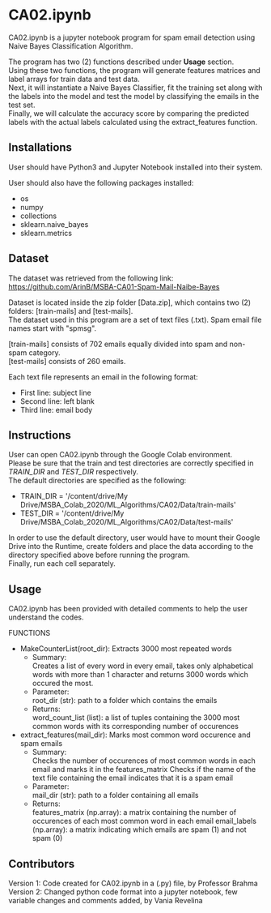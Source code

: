 # CA02.ipynb

CA02.ipynb is a jupyter notebook program for spam email detection using Naive Bayes Classification Algorithm.

The program has two (2) functions described under **Usage** section.\
Using these two functions, the program will generate features matrices and label arrays for train data and test data.\
Next, it will instantiate a Naive Bayes Classifier, fit the training set along with the labels into the model and test the model by classifying the emails in the test set.\
Finally, we will calculate the accuracy score by comparing the predicted labels with the actual labels calculated using the extract_features function.

## Installations

User should have Python3 and Jupyter Notebook installed into their system.

User should also have the following packages installed:
* os
* numpy
* collections
* sklearn.naive_bayes
* sklearn.metrics

## Dataset

The dataset was retrieved from the following link: https://github.com/ArinB/MSBA-CA01-Spam-Mail-Naibe-Bayes 

Dataset is located inside the zip folder [Data.zip], which contains two (2) folders: [train-mails] and [test-mails].\
The dataset used in this program are a set of text files (.txt). Spam email file names start with "spmsg".

[train-mails] consists of 702 emails equally divided into spam and non-spam category.\
[test-mails] consists of 260 emails.

Each text file represents an email in the following format:

* First line: subject line
* Second line: left blank
* Third line: email body

## Instructions

User can open CA02.ipynb through the Google Colab environment.\
Please be sure that the train and test directories are correctly specified in *TRAIN_DIR* and *TEST_DIR* respectively.\
The default directories are specified as the following:
* TRAIN_DIR = '/content/drive/My Drive/MSBA_Colab_2020/ML_Algorithms/CA02/Data/train-mails'
* TEST_DIR = '/content/drive/My Drive/MSBA_Colab_2020/ML_Algorithms/CA02/Data/test-mails'

In order to use the default directory, user would have to mount their Google Drive into the Runtime, create folders and place the data according to the directory specified above before running the program.\
Finally, run each cell separately.

## Usage

CA02.ipynb has been provided with detailed comments to help the user understand the codes.

FUNCTIONS

* MakeCounterList(root_dir): Extracts 3000 most repeated words
  * Summary:\
    Creates a list of every word in every email, takes only alphabetical words with more than 1 character and returns 3000 words which occured the most.
  * Parameter:\
    root_dir (str): path to a folder which contains the emails
  * Returns:\
    word_count_list (list): a list of tuples containing the 3000 most common words with its corresponding number of occurences
* extract_features(mail_dir): Marks most common word occurence and spam emails
  * Summary:\
    Checks the number of occurences of most common words in each email and marks it in the features_matrix
    Checks if the name of the text file containing the email indicates that it is a spam email
  * Parameter:\
    mail_dir (str): path to a folder containing all emails
  * Returns:\
    features_matrix (np.array): a matrix containing the number of occurences of each most common word in each email
    email_labels (np.array): a matrix indicating which emails are spam (1) and not spam (0)

## Contributors
Version 1: Code created for CA02.ipynb in a (.py) file, by Professor Brahma\
Version 2: Changed python code format into a jupyter notebook, few variable changes and comments added, by Vania Revelina
